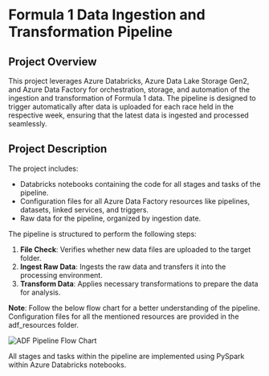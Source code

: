 # Formula 1 Data Ingestion and Transformation Pipeline

## Project Overview

This project leverages Azure Databricks, Azure Data Lake Storage Gen2, and Azure Data Factory for orchestration, storage, and automation of the ingestion and transformation of Formula 1 data. The pipeline is designed to trigger automatically after data is uploaded for each race held in the respective week, ensuring that the latest data is ingested and processed seamlessly.

## Project Description

The project includes:
- Databricks notebooks containing the code for all stages and tasks of the pipeline.
- Configuration files for all Azure Data Factory resources like pipelines, datasets, linked services, and triggers.
- Raw data for the pipeline, organized by ingestion date.

The pipeline is structured to perform the following steps:

1. **File Check**: Verifies whether new data files are uploaded to the target folder.
2. **Ingest Raw Data**: Ingests the raw data and transfers it into the processing environment.
3. **Transform Data**: Applies necessary transformations to prepare the data for analysis.

**Note**: Follow the below flow chart for a better understanding of the pipeline. Configuration files for all the mentioned resources are provided in the adf_resources folder.

![ADF Pipeline Flow Chart](../images/ADF_pipeline_flowchart.png)

All stages and tasks within the pipeline are implemented using PySpark within Azure Databricks notebooks.
